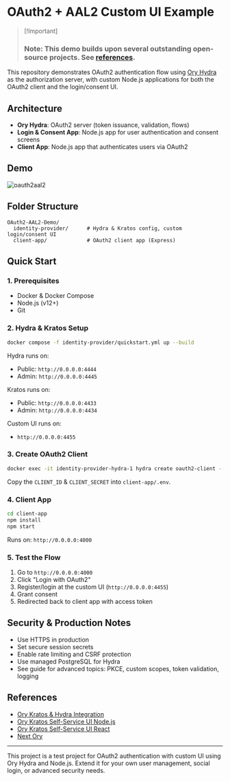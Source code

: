 # OAuth2 + AAL2 Custom UI Example

>
> [!Important]
> ### Note: This demo builds upon several outstanding open-source projects. See [references](https://github.com/pi1814/OAuth2-AAL2-Demo?tab=readme-ov-file#references).

This repository demonstrates OAuth2 authentication flow using [Ory Hydra](https://www.ory.sh/hydra) as the authorization server, with custom Node.js applications for both the OAuth2 client and the login/consent UI.

## Architecture

- **Ory Hydra**: OAuth2 server (token issuance, validation, flows)
- **Login & Consent App**: Node.js app for user authentication and consent screens
- **Client App**: Node.js app that authenticates users via OAuth2

## Demo

![oauth2aal2](https://github.com/user-attachments/assets/7523a85a-2563-4c33-a204-f711b93280ca)


## Folder Structure

```
OAuth2-AAL2-Demo/
  identity-provider/      # Hydra & Kratos config, custom login/consent UI
  client-app/             # OAuth2 client app (Express)
```

## Quick Start

### 1. Prerequisites

- Docker & Docker Compose
- Node.js (v12+)
- Git

### 2. Hydra & Kratos Setup

```sh
docker compose -f identity-provider/quickstart.yml up --build
```

Hydra runs on:
- Public: `http://0.0.0.0:4444`
- Admin: `http://0.0.0.0:4445`

Kratos runs on:
- Public: `http://0.0.0.0:4433`
- Admin: `http://0.0.0.0:4434`

Custom UI runs on:
- `http://0.0.0.0:4455`

### 3. Create OAuth2 Client

```sh
docker exec -it identity-provider-hydra-1 hydra create oauth2-client --endpoint http://0.0.0.0:4445 --redirect-uri http://0.0.0.0:4000/callback  --name "My Node.js App" --grant-type authorization_code,refresh_token --response-type code --scope openid,offline_access,email'
```

Copy the `CLIENT_ID` & `CLIENT_SECRET` into `client-app/.env`.

### 4. Client App

```sh
cd client-app
npm install
npm start
```

Runs on: `http://0.0.0.0:4000`

### 5. Test the Flow

1. Go to `http://0.0.0.0:4000`
2. Click "Login with OAuth2"
3. Register/login at the custom UI (`http://0.0.0.0:4455`)
4. Grant consent
5. Redirected back to client app with access token

## Security & Production Notes

- Use HTTPS in production
- Set secure session secrets
- Enable rate limiting and CSRF protection
- Use managed PostgreSQL for Hydra
- See guide for advanced topics: PKCE, custom scopes, token validation, logging

## References

- [Ory Kratos & Hydra Integration](https://github.com/shodgson/ory-kratos-hydra-integration-demo/tree/main)
- [Ory Kratos Self-Service UI Node.js](https://github.com/ory/kratos-selfservice-ui-node)
- [Ory Kratos Self-Service UI React](https://github.com/ory/kratos-selfservice-ui-react-nextjs)
- [Next Ory](https://github.com/MarkusThielker/next-ory.git)

---

This project is a test project for OAuth2 authentication with custom UI using Ory Hydra and Node.js. Extend it for your own user management, social login, or advanced security needs.
